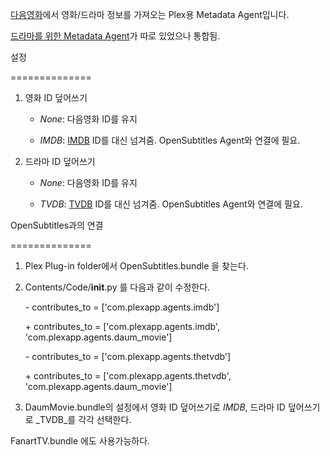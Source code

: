 [다음영화](http://movie.daum.net)에서 영화/드라마 정보를 가져오는 Plex용 Metadata Agent입니다.

[드라마를 위한 Metadata Agent](https://github.com/hojel/DaumMovieTv.bundle)가 따로 있었으나 통합됨.

설정
==============

1. 영화 ID 덮어쓰기
   - _None_: 다음영화 ID를 유지
   - _IMDB_: [IMDB](http://www.imdb.com) ID를 대신 넘겨줌. OpenSubtitles Agent와 연결에 필요.
2. 드라마 ID 덮어쓰기
   - _None_: 다음영화 ID를 유지
   - _TVDB_: [TVDB](http://www.thetvdb.com) ID를 대신 넘겨줌. OpenSubtitles Agent와 연결에 필요.

OpenSubtitles과의 연결
==============

1. Plex Plug-in folder에서 OpenSubtitles.bundle 을 찾는다.
2. Contents/Code/__init__.py 를 다음과 같이 수정한다.

    \- contributes_to = ['com.plexapp.agents.imdb']  
    \+ contributes_to = ['com.plexapp.agents.imdb', 'com.plexapp.agents.daum_movie']  

    \- contributes_to = ['com.plexapp.agents.thetvdb']  
    \+ contributes_to = ['com.plexapp.agents.thetvdb', 'com.plexapp.agents.daum_movie']  

3. DaumMovie.bundle의 설정에서 영화 ID 덮어쓰기로 _IMDB_, 드라마 ID 덮어쓰기로 _TVDB_를 각각 선택한다.

FanartTV.bundle 에도 사용가능하다.
